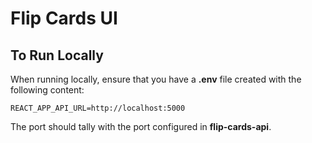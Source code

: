 # Flip Cards UI

## To Run Locally

When running locally, ensure that you have a **.env** file created with the following content:

```.env
REACT_APP_API_URL=http://localhost:5000
```

The port should tally with the port configured in **flip-cards-api**.
